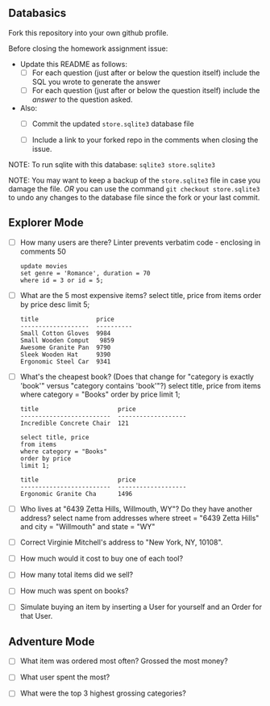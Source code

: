 ## Databasics

Fork this repository into your own github profile.

Before closing the homework assignment issue:

- Update this README as follows:
  - [ ] For each question (just after or below the question itself) include the SQL you wrote to generate the answer
  - [ ] For each question (just after or below the question itself) include the *answer* to the question asked.

- Also:
  - [ ] Commit the updated `store.sqlite3` database file
  - [ ] Include a link to your forked repo in the comments when closing the issue.


NOTE: To run sqlite with this database: `sqlite3 store.sqlite3`

NOTE: You may want to keep a backup of the `store.sqlite3` file in case you damage the file. *OR* you can use the command `git checkout store.sqlite3` to undo any changes to the database file since the fork or your last commit.

## Explorer Mode

- [ ] How many users are there?
      Linter prevents verbatim code - enclosing in comments
      <!-- select count(*) from users; -->
      50

      update movies
      set genre = 'Romance', duration = 70
      where id = 3 or id = 5;

- [ ] What are the 5 most expensive items?
      select title, price
      from items
      order by price desc
      limit 5;

      title                price     
      -------------------  ----------
      Small Cotton Gloves  9984      
      Small Wooden Comput   9859      
      Awesome Granite Pan  9790      
      Sleek Wooden Hat     9390      
      Ergonomic Steel Car  9341

- [ ] What's the cheapest book? (Does that change for "category is exactly 'book'" versus "category contains       'book'"?)
      select title, price
      from items
      where category = "Books"
      order by price
      limit 1;

      title                      price     
      -------------------------  -------------------  
      Incredible Concrete Chair  121

      select title, price
      from items
      where category = "Books"
      order by price
      limit 1;

      title                      price     
      -------------------------  -------------------
      Ergonomic Granite Cha      1496

- [ ] Who lives at "6439 Zetta Hills, Willmouth, WY"? Do they have another address?
      select name
      from addresses
      where street = "6439 Zetta Hills"
      and city = "Willmouth"
      and state = "WY"

- [ ] Correct Virginie Mitchell's address to "New York, NY, 10108".


- [ ] How much would it cost to buy one of each tool?


- [ ] How many total items did we sell?


- [ ] How much was spent on books?


- [ ] Simulate buying an item by inserting a User for yourself and an Order for that User.


## Adventure Mode

- [ ] What item was ordered most often? Grossed the most money?


- [ ] What user spent the most?


- [ ] What were the top 3 highest grossing categories?
